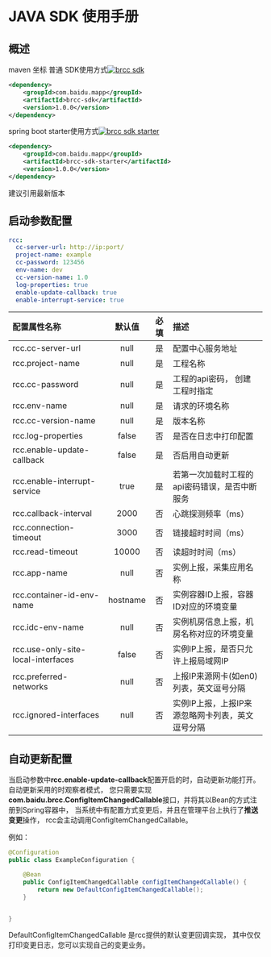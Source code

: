 # JAVA SDK 使用手册

## 概述

maven 坐标
普通 SDK使用方式[![brcc sdk](https://maven-badges.herokuapp.com/maven-central/com.baidu.mapp/brcc-sdk/badge.svg)](https://maven-badges.herokuapp.com/maven-central/com.baidu.mapp/brcc-sdk)
```xml
<dependency>
    <groupId>com.baidu.mapp</groupId>
    <artifactId>brcc-sdk</artifactId>
    <version>1.0.0</version>
</dependency>
```

spring boot starter使用方式[![brcc sdk starter](https://maven-badges.herokuapp.com/maven-central/com.baidu.mapp/brcc-sdk-starter/badge.svg)](https://maven-badges.herokuapp.com/maven-central/com.baidu.mapp/brcc-sdk-starter)
```xml
<dependency>
    <groupId>com.baidu.mapp</groupId>
    <artifactId>brcc-sdk-starter</artifactId>
    <version>1.0.0</version>
</dependency>
```
建议引用最新版本

## 启动参数配置

```yaml
rcc:
  cc-server-url: http://ip:port/
  project-name: example
  cc-password: 123456
  env-name: dev
  cc-version-name: 1.0
  log-properties: true
  enable-update-callback: true
  enable-interrupt-service: true
```
| 配置属性名称 | 默认值 | 必填 | 描述 |
| :-----| :----: | :----: | :---- |
| rcc.cc-server-url | null | 是 | 配置中心服务地址 |
| rcc.project-name | null | 是 | 工程名称 |
| rcc.cc-password | null | 是 | 工程的api密码， 创建工程时指定 |
| rcc.env-name | null | 是 | 请求的环境名称 |
| rcc.cc-version-name | null | 是 | 版本名称 |
| rcc.log-properties | false | 否 | 是否在日志中打印配置 |
| rcc.enable-update-callback | false | 是 | 否启用自动更新 |
| rcc.enable-interrupt-service | true | 是 | 若第一次加载时工程的api密码错误，是否中断服务 |
| rcc.callback-interval | 2000 | 否 | 心跳探测频率（ms） | 
| rcc.connection-timeout | 3000 | 否 | 链接超时时间（ms） |
| rcc.read-timeout | 10000 | 否 | 读超时时间（ms） |
| rcc.app-name | null | 否 | 实例上报，采集应用名称 |
| rcc.container-id-env-name | hostname | 否 | 实例容器ID上报，容器ID对应的环境变量 |
| rcc.idc-env-name | null | 否 | 实例机房信息上报，机房名称对应的环境变量 |
| rcc.use-only-site-local-interfaces | false | 否 | 实例IP上报，是否只允许上报局域网IP |
| rcc.preferred-networks | null | 否 | 上报IP来源网卡(如en0)列表，英文逗号分隔 |
| rcc.ignored-interfaces | null | 否 | 实例IP上报，上报IP来源忽略网卡列表，英文逗号分隔 |

## 自动更新配置

当启动参数中**rcc.enable-update-callback**配置开启的时，自动更新功能打开。
自动更新采用的时观察者模式， 您只需要实现 **com.baidu.brcc.ConfigItemChangedCallable**接口，并将其以Bean的方式注册到Spring容器中，
当系统中有配置方式变更后，并且在管理平台上执行了**推送变更**操作， rcc会主动调用ConfigItemChangedCallable。

例如：
```java
@Configuration
public class ExampleConfiguration {

    @Bean
    public ConfigItemChangedCallable configItemChangedCallable() {
        return new DefaultConfigItemChangedCallable();
    }


}
```
DefaultConfigItemChangedCallable 是rcc提供的默认变更回调实现， 其中仅仅打印变更日志，您可以实现自己的变更业务。
